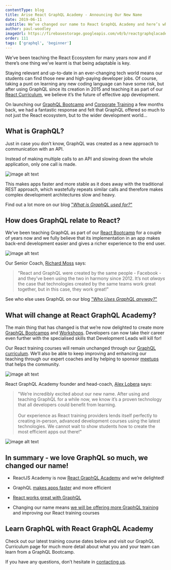 ```yaml
---
contentType: blog
title: Arise React GraphQL Academy - Announcing Our New Name
date: 2019-06-11
subtitle: We’ve changed our name to React GraphQL Academy and here’s why…
author: paul-woodley
imageUrl: https://firebasestorage.googleapis.com/v0/b/reactgraphqlacademy.appspot.com/o/images%2Fblog_ariseRGA-rebranding%2Fheader.jpg?alt=media&
order: 111
tags: ['graphql', 'beginner']
---
```


<a name="name-change"></a>
We’ve been teaching the React Ecosystem for many years now and if there’s one thing we’ve learnt is that being adaptable is key.

Staying relevant and up-to-date in an ever-changing tech world means our students can find those new and high-paying developer jobs. Of course, taking a punt on learning any new coding language can have some risk, but after using GraphQL since its creation in 2015 and teaching it as part of our [React Curriculum](https://reactgraphql.academy/react/curriculum/), we believe it’s the future of effective app development.

On launching our [GraphQL Bootcamp](https://reactgraphql.academy/graphql/training/bootcamp/) and [Corporate Training](https://reactgraphql.academy/graphql/training/corporate/) a few months back, we had a fantastic response and felt that GraphQL offered so much to not just the React ecosystem, but to the wider development world…

<marketingcard text="Find out more about the GraphQL Bootcamp today..." to="/graphql/training/bootcamp" button-text="Learn GraphQL"></marketingcard>

## What is GraphQL? <a name="what-is-graphql"></a>

Just in case you don’t know, GraphQL was created as a new approach to communication with an API.

Instead of making multiple calls to an API and slowing down the whole application, only one call is made.

![image alt text](https://firebasestorage.googleapis.com/v0/b/reactgraphqlacademy.appspot.com/o/images%2Fblog_ariseRGA-rebranding%2Fimage_0.jpg?alt=media)

This makes apps faster and more stable as it does away with the traditional REST approach, which wastefully repeats similar calls and therefore makes complex development architectures slow and heavy.

Find out a lot more on our blog ["_What is GraphQL used for?_"](https://reactgraphql.academy/graphql/what-is-GraphQL-used-for/)

## How does GraphQL relate to React?<a name="react-and-graphql"></a>

We’ve been teaching GraphQL as part of our [React Bootcamp](https://reactgraphql.academy/react/training/bootcamp/) for a couple of years now and we fully believe that its implementation in an app makes back-end development easier and gives a richer experience to the end user.

![image alt text](https://firebasestorage.googleapis.com/v0/b/reactgraphqlacademy.appspot.com/o/images%2Fblog_ariseRGA-rebranding%2Fimage_1.jpg?alt=media)

Our Senior Coach, [Richard Moss](https://reactgraphql.academy/about-us/#richard-moss) says:

> "React and GraphQL were created by the same people - Facebook - and they’ve been using the two in harmony since 2012. It’s not _always_ the case that technologies created by the same teams work great together, but in this case, they work great!"

See who else uses GraphQL on our blog ["_Who Uses GraphQL anyway?_"](https://reactgraphql.academy/graphql/who-uses-graphql/)

## What will change at React GraphQL Academy?<a name="react-graphql-academy-rebrand"></a>

The main thing that has changed is that we’re now delighted to create more [GraphQL Bootcamps](https://reactgraphql.academy/graphql/training/bootcamp/) and [Workshops](https://reactgraphql.academy/graphql/training/workshops/). Developers can now take their career even further with the specialised skills that Development Leads will kill for!

Our React training courses will remain unchanged through our [GraphQL curriculum](https://reactgraphql.academy/graphql/curriculum/). We’ll also be able to keep improving and enhancing our teaching through our expert coaches and by helping to sponsor [meetups](https://reactgraphql.academy/community/meetups/) that helps the community.

![image alt text](https://firebasestorage.googleapis.com/v0/b/reactgraphqlacademy.appspot.com/o/images%2Fblog_ariseRGA-rebranding%2Fimage_2.jpg?alt=media)

React GraphQL Academy founder and head-coach, [Alex Lobera](https://reactgraphql.academy/about-us/#alex-lobera) says:

> "We’re incredibly excited about our new name. After using and teaching GraphQL for a while now, we know it’s a proven technology that all developers could benefit from learning. <br><br>Our experience as React training providers lends itself perfectly to creating in-person, advanced development courses using the latest technologies. We cannot wait to show students how to create the most efficient apps out there!"

![image alt text](https://firebasestorage.googleapis.com/v0/b/reactgraphqlacademy.appspot.com/o/images%2Fblog_ariseRGA-rebranding%2Fimage_3.jpg?alt=media)

## In summary - we love GraphQL so much, we changed our name!

- ReactJS Academy is now [React GraphQL Academy](#name-change) and we’re delighted!

- GraphQL [makes apps faster](#what-is-graphql) and more efficient

- [React works great with GraphQL](#react-and-graphql)

- Changing our name means [we will be offering more GraphQL training](#react-graphql-academy-rebrand) and improving our React training courses

## Learn GraphQL with React GraphQL Academy

Check out our latest training course dates below and visit our GraphQL Curriculum page for much more detail about what you and your team can learn from a GraphQL Bootcamp.

If you have any questions, don’t hesitate in [contacting us](#contact-us).
